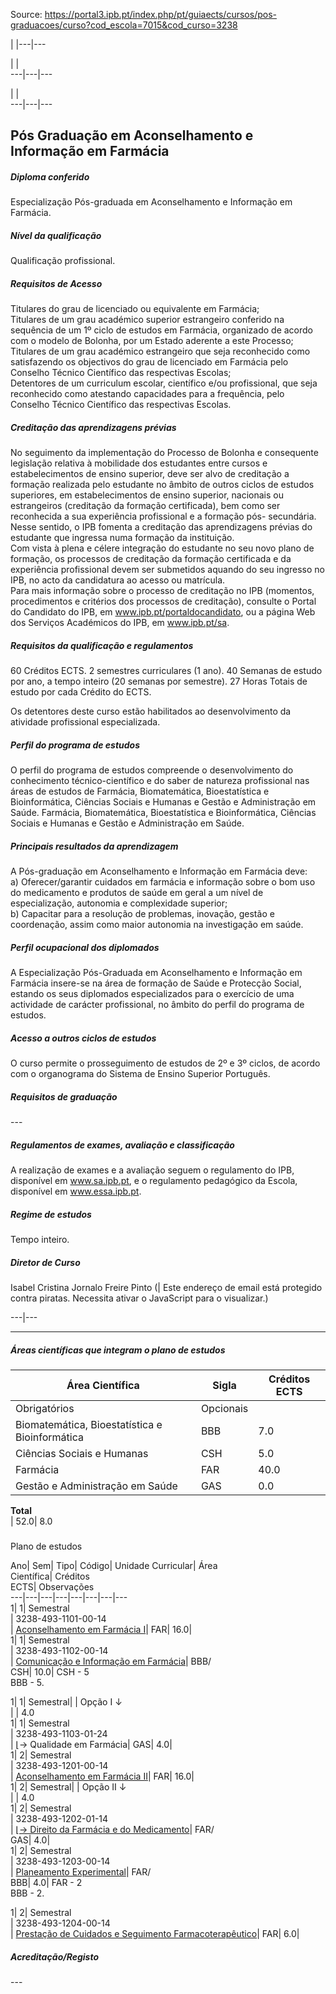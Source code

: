 Source: https://portal3.ipb.pt/index.php/pt/guiaects/cursos/pos-graduacoes/curso?cod_escola=7015&cod_curso=3238

| |---|---  
  
| |   
---|---|---  
  
| |   
---|---|---  
  
  

## Pós Graduação em Aconselhamento e Informação em Farmácia

  

##### Diploma conferido

Especialização Pós-graduada em Aconselhamento e Informação em Farmácia.  
  

##### Nível da qualificação

Qualificação profissional.  
  

##### Requisitos de Acesso

Titulares do grau de licenciado ou equivalente em Farmácia;  
Titulares de um grau académico superior estrangeiro conferido na sequência de
um 1º ciclo de estudos em Farmácia, organizado de acordo com o modelo de
Bolonha, por um Estado aderente a este Processo;  
Titulares de um grau académico estrangeiro que seja reconhecido como
satisfazendo os objectivos do grau de licenciado em Farmácia pelo Conselho
Técnico Científico das respectivas Escolas;  
Detentores de um curriculum escolar, científico e/ou profissional, que seja
reconhecido como atestando capacidades para a frequência, pelo Conselho
Técnico Científico das respectivas Escolas.  
  
  

##### Creditação das aprendizagens prévias

No seguimento da implementação do Processo de Bolonha e consequente legislação
relativa à mobilidade dos estudantes entre cursos e estabelecimentos de ensino
superior, deve ser alvo de creditação a formação realizada pelo estudante no
âmbito de outros ciclos de estudos superiores, em estabelecimentos de ensino
superior, nacionais ou estrangeiros (creditação da formação certificada), bem
como ser reconhecida a sua experiência profissional e a formação pós-
secundária. Nesse sentido, o IPB fomenta a creditação das aprendizagens
prévias do estudante que ingressa numa formação da instituição.  
Com vista à plena e célere integração do estudante no seu novo plano de
formação, os processos de creditação da formação certificada e da experiência
profissional devem ser submetidos aquando do seu ingresso no IPB, no acto da
candidatura ao acesso ou matrícula.  
Para mais informação sobre o processo de creditação no IPB (momentos,
procedimentos e critérios dos processos de creditação), consulte o Portal do
Candidato do IPB, em www.ipb.pt/portaldocandidato, ou a página Web dos
Serviços Académicos do IPB, em www.ipb.pt/sa.  
  

##### Requisitos da qualificação e regulamentos

60 Créditos ECTS. 2 semestres curriculares (1 ano). 40 Semanas de estudo por
ano, a tempo inteiro (20 semanas por semestre). 27 Horas Totais de estudo por
cada Crédito do ECTS.  
  
Os detentores deste curso estão habilitados ao desenvolvimento da atividade
profissional especializada.  
  

##### Perfil do programa de estudos

O perfil do programa de estudos compreende o desenvolvimento do conhecimento
técnico-científico e do saber de natureza profissional nas áreas de estudos de
Farmácia, Biomatemática, Bioestatística e Bioinformática, Ciências Sociais e
Humanas e Gestão e Administração em Saúde. Farmácia, Biomatemática,
Bioestatística e Bioinformática, Ciências Sociais e Humanas e Gestão e
Administração em Saúde.  
  

##### Principais resultados da aprendizagem

A Pós-graduação em Aconselhamento e Informação em Farmácia deve:  
a) Oferecer/garantir cuidados em farmácia e informação sobre o bom uso do
medicamento e produtos de saúde em geral a um nível de especialização,
autonomia e complexidade superior;  
b) Capacitar para a resolução de problemas, inovação, gestão e coordenação,
assim como maior autonomia na investigação em saúde.  
  

##### Perfil ocupacional dos diplomados

A Especialização Pós-Graduada em Aconselhamento e Informação em Farmácia
insere-se na área de formação de Saúde e Protecção Social, estando os seus
diplomados especializados para o exercício de uma actividade de carácter
profissional, no âmbito do perfil do programa de estudos.  
  

##### Acesso a outros ciclos de estudos

O curso permite o prosseguimento de estudos de 2º e 3º ciclos, de acordo com o
organograma do Sistema de Ensino Superior Português.  
  

##### Requisitos de graduação

\---  
  
  

##### Regulamentos de exames, avaliação e classificação

A realização de exames e a avaliação seguem o regulamento do IPB, disponível
em www.sa.ipb.pt, e o regulamento pedagógico da Escola, disponível em
www.essa.ipb.pt.  
  

##### Regime de estudos

Tempo inteiro.  
  

##### Diretor de Curso

Isabel Cristina Jornalo Freire Pinto (| Este endereço de email está protegido
contra piratas. Necessita ativar o JavaScript para o visualizar.)  
  
---|---  
  
* * *

  

##### Áreas científicas que integram o plano de estudos

Área Científica| Sigla| Créditos ECTS  
---|---|---  
Obrigatórios| Opcionais  
Biomatemática, Bioestatística e Bioinformática| BBB| 7.0| 0.0  
Ciências Sociais e Humanas| CSH| 5.0| 0.0  
Farmácia| FAR| 40.0| 4.0  
Gestão e Administração em Saúde| GAS| 0.0| 4.0  
**Total**  
| 52.0| 8.0  
  
#####  
Plano de estudos

Ano| Sem| Tipo| Código| Unidade Curricular| Área  
Científica| Créditos  
ECTS| Observações  
---|---|---|---|---|---|---|---  
1| 1|  Semestral  
|  3238-493-1101-00-14  
| [Aconselhamento em Farmácia
I](https://guiaects.ipb.pt/GuiaEcts/PdfService?cod_escola=7015&cod_curso=3238&n_plano=493&n_disciplina=1101&n_opcao=0&ano_lect=2014&locale=1
"Aconselhamento em Farmácia I")| FAR| 16.0|  
1| 1|  Semestral  
|  3238-493-1102-00-14  
| [Comunicação e Informação em
Farmácia](https://guiaects.ipb.pt/GuiaEcts/PdfService?cod_escola=7015&cod_curso=3238&n_plano=493&n_disciplina=1102&n_opcao=0&ano_lect=2014&locale=1
"Comunicação e Informação em Farmácia")| BBB/  
CSH| 10.0| CSH - 5  
BBB - 5.  
  
1| 1| Semestral| | Opção I ↓  
| | 4.0  
1| 1|  Semestral  
|  3238-493-1103-01-24  
|  ⌊→ Qualidade em Farmácia| GAS| 4.0|  
1| 2|  Semestral  
|  3238-493-1201-00-14  
| [Aconselhamento em Farmácia
II](https://guiaects.ipb.pt/GuiaEcts/PdfService?cod_escola=7015&cod_curso=3238&n_plano=493&n_disciplina=1201&n_opcao=0&ano_lect=2014&locale=1
"Aconselhamento em Farmácia II")| FAR| 16.0|  
1| 2| Semestral| | Opção II ↓  
| | 4.0  
1| 2|  Semestral  
|  3238-493-1202-01-14  
| [ ⌊→ Direito da Farmácia e do
Medicamento](https://guiaects.ipb.pt/GuiaEcts/PdfService?cod_escola=7015&cod_curso=3238&n_plano=493&n_disciplina=1202&n_opcao=1&ano_lect=2014&locale=1
"Opção II")| FAR/  
GAS| 4.0|  
1| 2|  Semestral  
|  3238-493-1203-00-14  
| [Planeamento
Experimental](https://guiaects.ipb.pt/GuiaEcts/PdfService?cod_escola=7015&cod_curso=3238&n_plano=493&n_disciplina=1203&n_opcao=0&ano_lect=2014&locale=1
"Planeamento Experimental")| FAR/  
BBB| 4.0| FAR - 2  
BBB - 2.  
  
1| 2|  Semestral  
|  3238-493-1204-00-14  
| [Prestação de Cuidados e Seguimento
Farmacoterapêutico](https://guiaects.ipb.pt/GuiaEcts/PdfService?cod_escola=7015&cod_curso=3238&n_plano=493&n_disciplina=1204&n_opcao=0&ano_lect=2014&locale=1
"Prestação de Cuidados e Seguimento Farmacoterapêutico")| FAR| 6.0|  
  

##### Acreditação/Registo

\---  

  
  
  
